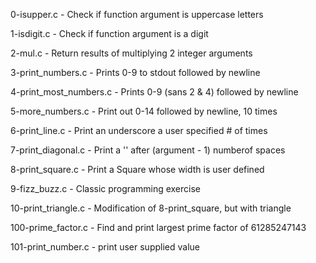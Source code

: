 0-isupper.c            - Check if function argument is uppercase letters

1-isdigit.c            - Check if function argument is a digit

2-mul.c                - Return results of multiplying 2 integer arguments

3-print_numbers.c      - Prints 0-9 to stdout followed by newline

4-print_most_numbers.c - Prints 0-9 (sans 2 & 4) followed by newline

5-more_numbers.c       - Print out 0-14 followed by newline, 10 times

6-print_line.c         - Print an underscore a user specified # of times

7-print_diagonal.c     - Print a '\' after (argument - 1) numberof spaces

8-print_square.c       - Print a Square whose width is user defined

9-fizz_buzz.c          - Classic programming exercise

10-print_triangle.c    - Modification of 8-print_square, but with triangle

100-prime_factor.c     - Find and print largest prime factor of 61285247143

101-print_number.c     - print user supplied value
